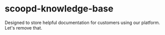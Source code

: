# scoopd-knowledge-base
Designed to store helpful documentation for customers using our platform.
Let's remove that.